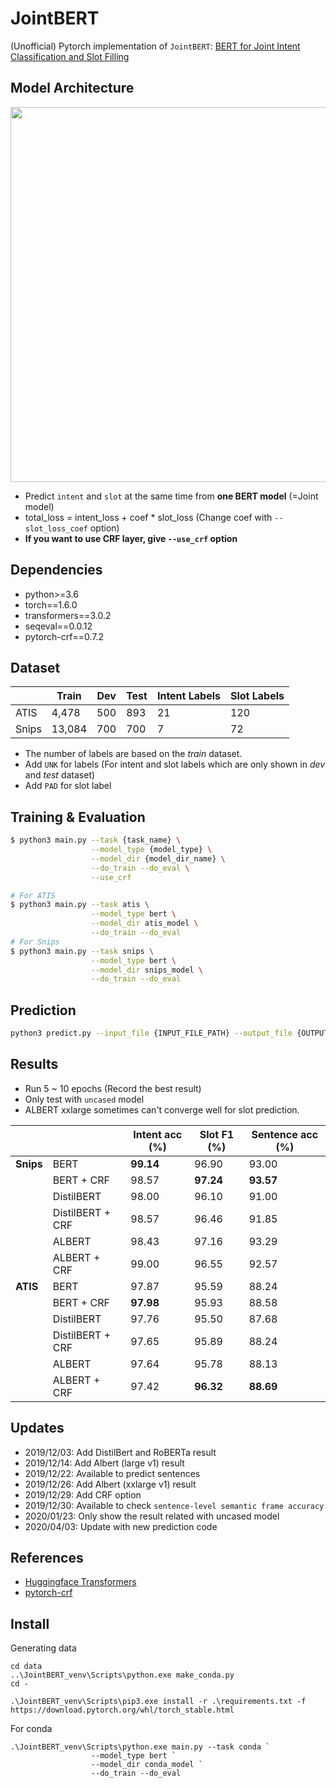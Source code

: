 # JointBERT

(Unofficial) Pytorch implementation of `JointBERT`: [BERT for Joint Intent Classification and Slot Filling](https://arxiv.org/abs/1902.10909)

## Model Architecture

<p float="left" align="center">
    <img width="600" src="https://user-images.githubusercontent.com/28896432/68875755-b2f92900-0746-11ea-8819-401d60e4185f.png" />  
</p>

- Predict `intent` and `slot` at the same time from **one BERT model** (=Joint model)
- total_loss = intent_loss + coef \* slot_loss (Change coef with `--slot_loss_coef` option)
- **If you want to use CRF layer, give `--use_crf` option**

## Dependencies

- python>=3.6
- torch==1.6.0
- transformers==3.0.2
- seqeval==0.0.12
- pytorch-crf==0.7.2

## Dataset

|       | Train  | Dev | Test | Intent Labels | Slot Labels |
| ----- | ------ | --- | ---- | ------------- | ----------- |
| ATIS  | 4,478  | 500 | 893  | 21            | 120         |
| Snips | 13,084 | 700 | 700  | 7             | 72          |

- The number of labels are based on the _train_ dataset.
- Add `UNK` for labels (For intent and slot labels which are only shown in _dev_ and _test_ dataset)
- Add `PAD` for slot label

## Training & Evaluation

```bash
$ python3 main.py --task {task_name} \
                  --model_type {model_type} \
                  --model_dir {model_dir_name} \
                  --do_train --do_eval \
                  --use_crf

# For ATIS
$ python3 main.py --task atis \
                  --model_type bert \
                  --model_dir atis_model \
                  --do_train --do_eval
# For Snips
$ python3 main.py --task snips \
                  --model_type bert \
                  --model_dir snips_model \
                  --do_train --do_eval
```

## Prediction

```bash
python3 predict.py --input_file {INPUT_FILE_PATH} --output_file {OUTPUT_FILE_PATH} --model_dir {SAVED_CKPT_PATH}
```

## Results

- Run 5 ~ 10 epochs (Record the best result)
- Only test with `uncased` model
- ALBERT xxlarge sometimes can't converge well for slot prediction.

|           |                  | Intent acc (%) | Slot F1 (%) | Sentence acc (%) |
| --------- | ---------------- | -------------- | ----------- | ---------------- |
| **Snips** | BERT             | **99.14**      | 96.90       | 93.00            |
|           | BERT + CRF       | 98.57          | **97.24**   | **93.57**        |
|           | DistilBERT       | 98.00          | 96.10       | 91.00            |
|           | DistilBERT + CRF | 98.57          | 96.46       | 91.85            |
|           | ALBERT           | 98.43          | 97.16       | 93.29            |
|           | ALBERT + CRF     | 99.00          | 96.55       | 92.57            |
| **ATIS**  | BERT             | 97.87          | 95.59       | 88.24            |
|           | BERT + CRF       | **97.98**      | 95.93       | 88.58            |
|           | DistilBERT       | 97.76          | 95.50       | 87.68            |
|           | DistilBERT + CRF | 97.65          | 95.89       | 88.24            |
|           | ALBERT           | 97.64          | 95.78       | 88.13            |
|           | ALBERT + CRF     | 97.42          | **96.32**   | **88.69**        |

## Updates

- 2019/12/03: Add DistilBert and RoBERTa result
- 2019/12/14: Add Albert (large v1) result
- 2019/12/22: Available to predict sentences
- 2019/12/26: Add Albert (xxlarge v1) result
- 2019/12/29: Add CRF option
- 2019/12/30: Available to check `sentence-level semantic frame accuracy`
- 2020/01/23: Only show the result related with uncased model
- 2020/04/03: Update with new prediction code

## References

- [Huggingface Transformers](https://github.com/huggingface/transformers)
- [pytorch-crf](https://github.com/kmkurn/pytorch-crf)

## Install

Generating data

```Terminal
cd data
..\JointBERT_venv\Scripts\python.exe make_conda.py
cd -
```

```Terminal
.\JointBERT_venv\Scripts\pip3.exe install -r .\requirements.txt -f https://download.pytorch.org/whl/torch_stable.html
```

For conda

```Terminal
.\JointBERT_venv\Scripts\python.exe main.py --task conda `
                  --model_type bert `
                  --model_dir conda_model `
                  --do_train --do_eval
```
